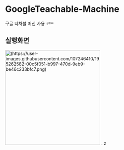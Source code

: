 # GoogleTeachable-Machine
구글 티쳐블 머신 사용 코드

## 실행화면
<img width="306" alt="(https://user-images.githubusercontent.com/107246410/195262582-00c5f051-b997-470d-9eb9-be46c233bfc7.png)">
.
z
